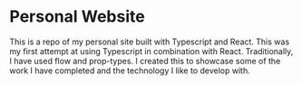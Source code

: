 # Personal Website

This is a repo of my personal site built with Typescript and React. This was my first attempt at using Typescript in combination with React. Traditionally, I have used flow and prop-types. I created this to showcase some of the work I have completed and the technology I like to develop with.
